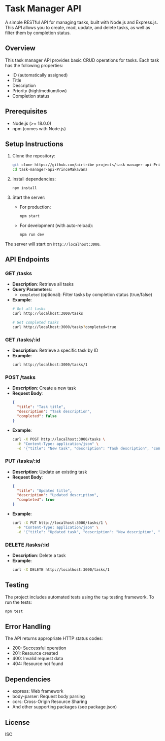 # Task Manager API

A simple RESTful API for managing tasks, built with Node.js and Express.js. This API allows you to create, read, update, and delete tasks, as well as filter them by completion status.

## Overview

This task manager API provides basic CRUD operations for tasks. Each task has the following properties:
- ID (automatically assigned)
- Title
- Description
- Priority (high/medium/low)
- Completion status

## Prerequisites

- Node.js (>= 18.0.0)
- npm (comes with Node.js)

## Setup Instructions

1. Clone the repository:
   ```bash
   git clone https://github.com/airtribe-projects/task-manager-api-PrinceMakavana.git
   cd task-manager-api-PrinceMakavana
   ```

2. Install dependencies:
   ```bash
   npm install
   ```

3. Start the server:
   - For production:
     ```bash
     npm start
     ```
   - For development (with auto-reload):
     ```bash
     npm run dev
     ```

The server will start on `http://localhost:3000`.

## API Endpoints

### GET /tasks
- **Description**: Retrieve all tasks
- **Query Parameters**:
  - `completed` (optional): Filter tasks by completion status (true/false)
- **Example**:
  ```bash
  # Get all tasks
  curl http://localhost:3000/tasks
  
  # Get completed tasks
  curl http://localhost:3000/tasks?completed=true
  ```

### GET /tasks/:id
- **Description**: Retrieve a specific task by ID
- **Example**:
  ```bash
  curl http://localhost:3000/tasks/1
  ```

### POST /tasks
- **Description**: Create a new task
- **Request Body**:
  ```json
  {
    "title": "Task title",
    "description": "Task description",
    "completed": false
  }
  ```
- **Example**:
  ```bash
  curl -X POST http://localhost:3000/tasks \
    -H "Content-Type: application/json" \
    -d '{"title": "New task", "description": "Task description", "completed": false}'
  ```

### PUT /tasks/:id
- **Description**: Update an existing task
- **Request Body**:
  ```json
  {
    "title": "Updated title",
    "description": "Updated description",
    "completed": true
  }
  ```
- **Example**:
  ```bash
  curl -X PUT http://localhost:3000/tasks/1 \
    -H "Content-Type: application/json" \
    -d '{"title": "Updated task", "description": "New description", "completed": true}'
  ```

### DELETE /tasks/:id
- **Description**: Delete a task
- **Example**:
  ```bash
  curl -X DELETE http://localhost:3000/tasks/1
  ```

## Testing

The project includes automated tests using the `tap` testing framework. To run the tests:

```bash
npm test
```

## Error Handling

The API returns appropriate HTTP status codes:
- 200: Successful operation
- 201: Resource created
- 400: Invalid request data
- 404: Resource not found

## Dependencies

- express: Web framework
- body-parser: Request body parsing
- cors: Cross-Origin Resource Sharing
- And other supporting packages (see package.json)

## License

ISC
